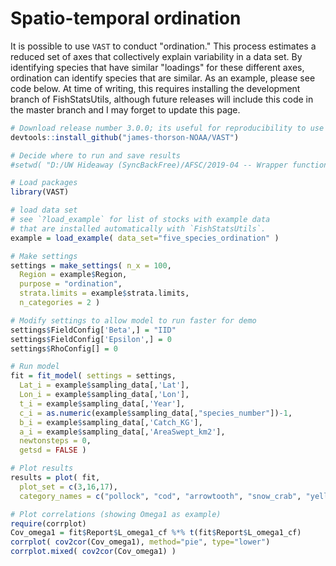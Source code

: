 # Spatio-temporal ordination

It is possible to use `VAST` to conduct "ordination."  This process estimates a reduced set of axes that collectively explain variability in a data set.  By identifying species that have similar "loadings" for these different axes, ordination can identify species that are similar.  As an example, please see code below.  At time of writing, this requires installing the development branch of FishStatsUtils, although future releases will include this code in the master branch and I may forget to update this page.

```R
# Download release number 3.0.0; its useful for reproducibility to use a specific release number
devtools::install_github("james-thorson-NOAA/VAST")

# Decide where to run and save results
#setwd( "D:/UW Hideaway (SyncBackFree)/AFSC/2019-04 -- Wrapper function demo for ordination" )

# Load packages
library(VAST)

# load data set
# see `?load_example` for list of stocks with example data
# that are installed automatically with `FishStatsUtils`.
example = load_example( data_set="five_species_ordination" )

# Make settings
settings = make_settings( n_x = 100, 
  Region = example$Region, 
  purpose = "ordination",
  strata.limits = example$strata.limits, 
  n_categories = 2 )

# Modify settings to allow model to run faster for demo 
settings$FieldConfig['Beta',] = "IID"
settings$FieldConfig['Epsilon',] = 0
settings$RhoConfig[] = 0

# Run model
fit = fit_model( settings = settings, 
  Lat_i = example$sampling_data[,'Lat'], 
  Lon_i = example$sampling_data[,'Lon'],
  t_i = example$sampling_data[,'Year'], 
  c_i = as.numeric(example$sampling_data[,"species_number"])-1,
  b_i = example$sampling_data[,'Catch_KG'], 
  a_i = example$sampling_data[,'AreaSwept_km2'],
  newtonsteps = 0,
  getsd = FALSE )

# Plot results
results = plot( fit,
  plot_set = c(3,16,17),
  category_names = c("pollock", "cod", "arrowtooth", "snow_crab", "yellowfin") )

# Plot correlations (showing Omega1 as example)
require(corrplot)
Cov_omega1 = fit$Report$L_omega1_cf %*% t(fit$Report$L_omega1_cf)
corrplot( cov2cor(Cov_omega1), method="pie", type="lower")
corrplot.mixed( cov2cor(Cov_omega1) )
```